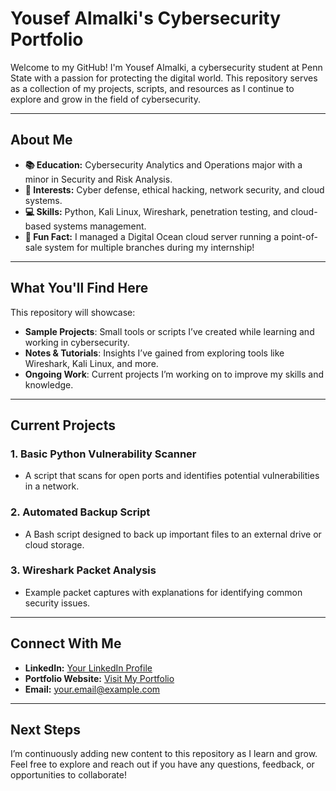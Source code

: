 # **Yousef Almalki's Cybersecurity Portfolio**

Welcome to my GitHub! I'm Yousef Almalki, a cybersecurity student at Penn State with a passion for protecting the digital world. This repository serves as a collection of my projects, scripts, and resources as I continue to explore and grow in the field of cybersecurity.

---

## **About Me**
- **📚 Education:** Cybersecurity Analytics and Operations major with a minor in Security and Risk Analysis.
- **🌟 Interests:** Cyber defense, ethical hacking, network security, and cloud systems.
- **💻 Skills:** Python, Kali Linux, Wireshark, penetration testing, and cloud-based systems management.
- **🔎 Fun Fact:** I managed a Digital Ocean cloud server running a point-of-sale system for multiple branches during my internship!

---

## **What You'll Find Here**
This repository will showcase:
- **Sample Projects**: Small tools or scripts I’ve created while learning and working in cybersecurity.
- **Notes & Tutorials**: Insights I’ve gained from exploring tools like Wireshark, Kali Linux, and more.
- **Ongoing Work**: Current projects I’m working on to improve my skills and knowledge.

---

## **Current Projects**
### **1. Basic Python Vulnerability Scanner**
- A script that scans for open ports and identifies potential vulnerabilities in a network.

### **2. Automated Backup Script**
- A Bash script designed to back up important files to an external drive or cloud storage.

### **3. Wireshark Packet Analysis**
- Example packet captures with explanations for identifying common security issues.

---

## **Connect With Me**
- **LinkedIn:** [Your LinkedIn Profile]([https://www.linkedin.com/](https://www.linkedin.com/in/yousef-almalki-a46540259/))  
- **Portfolio Website:** [Visit My Portfolio](https://sites.psu.edu/yousefsportfolio)  
- **Email:** [your.email@example.com](mailto:malki1740@hotmail.com)

---

## **Next Steps**
I’m continuously adding new content to this repository as I learn and grow. Feel free to explore and reach out if you have any questions, feedback, or opportunities to collaborate!
